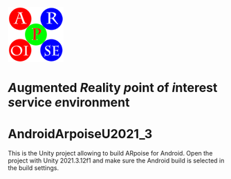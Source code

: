 ![ARpoise Logo](/Assets/Images/arpoise_logo_rgb-128.png)
# *A*ugmented *R*eality *p*oint *o*f *i*nterest *s*ervice *e*nvironment

# AndroidArpoiseU2021_3
This is the Unity project allowing to build ARpoise for Android. Open the project with Unity 2021.3.12f1 and make sure the Android build is selected in the build settings.
